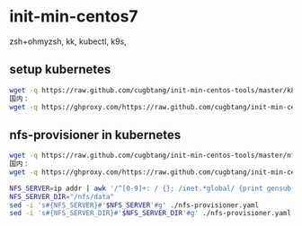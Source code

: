 # init-min-centos7

zsh+ohmyzsh, kk, kubectl, k9s, 
##

## setup kubernetes
```sh
wget -q https://raw.github.com/cugbtang/init-min-centos-tools/master/k8s-setup.sh | sh --kk
国内：
wget -q https://ghproxy.com/https://raw.github.com/cugbtang/init-min-centos-tools/master/k8s-setup.sh | sh --kk

```

## nfs-provisioner in kubernetes
```sh
wget -q https://raw.github.com/cugbtang/init-min-centos-tools/master/nfs-provisioner.yaml
国内：
wget -q https://ghproxy.com/https://raw.github.com/cugbtang/init-min-centos-tools/master/nfs-provisioner.yaml

NFS_SERVER=ip addr | awk '/^[0-9]+: / {}; /inet.*global/ {print gensub(/(.*)\/(.*)/, "\\1", "g", $2)}'|head -n1
NFS_SERVER_DIR="/nfs/data"
sed -i 's#{NFS_SERVER}#'$NFS_SERVER'#g' ./nfs-provisioner.yaml
sed -i 's#{NFS_SERVER_DIR}#'$NFS_SERVER_DIR'#g' ./nfs-provisioner.yaml
```

